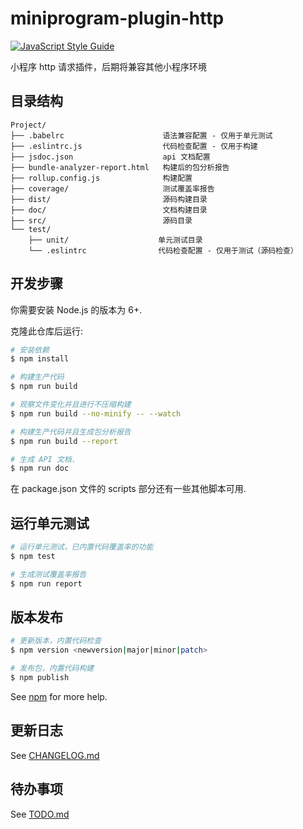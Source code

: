 # miniprogram-plugin-http

[![JavaScript Style Guide][badge:standardjs]][standardjs]

小程序 http 请求插件，后期将兼容其他小程序环境

## 目录结构

```text
Project/
├── .babelrc                      语法兼容配置 - 仅用于单元测试
├── .eslintrc.js                  代码检查配置 - 仅用于构建
├── jsdoc.json                    api 文档配置
├── bundle-analyzer-report.html   构建后的包分析报告
├── rollup.config.js              构建配置
├── coverage/                     测试覆盖率报告
├── dist/                         源码构建目录
├── doc/                          文档构建目录
├── src/                          源码目录
└── test/
    ├── unit/                    单元测试目录
    └── .eslintrc                代码检查配置 - 仅用于测试（源码检查）
```

## 开发步骤

你需要安装 Node.js 的版本为 6+.

克隆此仓库后运行:

```bash
# 安装依赖
$ npm install

# 构建生产代码
$ npm run build

# 观察文件变化并且进行不压缩构建
$ npm run build --no-minify -- --watch

# 构建生产代码并且生成包分析报告
$ npm run build --report

# 生成 API 文档.
$ npm run doc
```

在 package.json 文件的 scripts 部分还有一些其他脚本可用.

## 运行单元测试

```bash
# 运行单元测试，已内置代码覆盖率的功能
$ npm test

# 生成测试覆盖率报告
$ npm run report
```

## 版本发布

```bash
# 更新版本，内置代码检查
$ npm version <newversion|major|minor|patch>

# 发布包，内置代码构建
$ npm publish
```

See [npm](https://docs.npmjs.com/) for more help.

## 更新日志

See [CHANGELOG.md](./CHANGELOG.md)

## 待办事项

See [TODO.md](./TODO.md)

[nodejs]: https://nodejs.org
[rollupjs]: https://rollupjs.org
[standardjs]: https://standardjs.com
[badge:standardjs]: https://img.shields.io/badge/code_style-standard-brightgreen.svg
